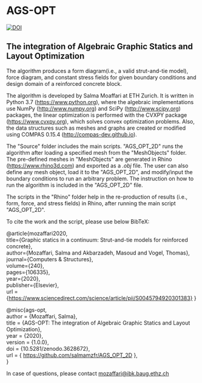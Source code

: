 # AGS-OPT
<a href="https://zenodo.org/badge/latestdoi/235868917"><img src="https://zenodo.org/badge/235868917.svg" alt="DOI"></a>

## The integration of Algebraic Graphic Statics and Layout Optimization

The algorithm produces a form diagram(i.e., a valid strut-and-tie model), force diagram, and constant stress fields for given boundary conditions and design domain of a reinforced concrete block.

The algorithm is developed by Salma Moaffari at ETH Zurich. It is written in Python 3.7 (https://www.python.org), where the algebraic implementations use NumPy (http://www.numpy.org) and SciPy (http://www.scipy.org) packages, the linear optimization is performed with the CVXPY package (https://www.cvxpy.org), which solves convex optimization problems. Also, the data structures such as meshes and graphs are created or modified using COMPAS 0.15.4 (http://compas-dev.github.io).

The "Source" folder includes the main scripts. "AGS_OPT_2D" runs the algorithm after loading a specified mesh from the "MeshObjects" folder. The pre-defined meshes in "MeshObjects" are generated in Rhino (https://www.rhino3d.com) and exported as a *.obj* file. The user can also define any mesh object, load it to the "AGS_OPT_2D", and modify/input the boundary conditions to run an arbitrary problem. The instruction on how to run the algorithm is included in the "AGS_OPT_2D" file. 

The scripts in the "Rhino" folder help in the re-production of results (i.e., form, force, and stress fields) in Rhino, after running the main script "AGS_OPT_2D". 

To cite the work and the script, please use below BibTeX:

@article{mozaffari2020,<br/>
  title={Graphic statics in a continuum: Strut-and-tie models for reinforced concrete},<br/>
  author={Mozaffari, Salma and Akbarzadeh, Masoud and Vogel, Thomas},<br/>
  journal={Computers \& Structures},<br/>
  volume={240},<br/>
  pages={106335},<br/>
  year={2020},<br/>
  publisher={Elsevier},<br/>
  url = {https://www.sciencedirect.com/science/article/pii/S0045794920301383}
}


@misc{ags-opt,<br/>
  author = {Mozaffari, Salma},<br/>
  title = {AGS-OPT: The integration of Algebraic Graphic Statics and Layout Optimization},<br/>
  year = {2020},<br/>
  version = {1.0.0},<br/>
  doi = {10.5281/zenodo.3628672},<br/>
  url = { https://github.com/salmamzfr/AGS_OPT_2D },<br/>
}


In case of questions, please contact mozaffari@ibk.baug.ethz.ch
